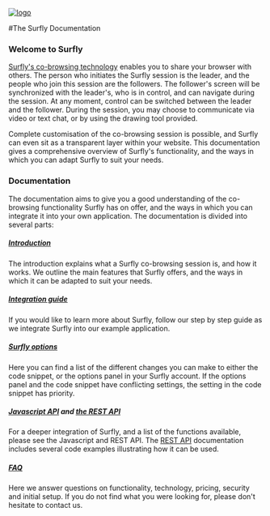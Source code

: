 <a href="https://www.surfly.com/">![logo](/images/logosmall.png)</a>

#The Surfly Documentation


### Welcome to Surfly

[Surfly's co-browsing technology](https://www.surfly.com/) enables you to share your browser with others. The person who initiates the Surfly session is the leader, and the people who join this session are the followers. The follower's screen will be synchronized with the leader's, who is in control, and can navigate during the session. At any moment, control can be switched between the leader and the follower. During the session, you may choose to communicate via video or text chat, or by using the drawing tool provided. 

Complete customisation of the co-browsing session is possible, and Surfly can even sit as a transparent layer within your website.  This documentation gives a comprehensive overview of Surfly's functionality, and the ways in which you can adapt Surfly to suit your needs. 

### Documentation

The documentation aims to give you a good understanding of the co-browsing functionality Surfly has on offer, and the ways in which you can integrate it into your own application. The documentation is divided into several parts:                     

##### [Introduction](./introduction.md)

The introduction explains what a Surfly co-browsing session is, and how it works. We outline the main features that Surfly offers, and the ways in which it can be adapted to suit your needs.

##### [Integration guide](./the_surfly_tutorial.md)

If you would like to learn more about Surfly, follow our step by step guide as we integrate Surfly into our example application. 

##### [Surfly options](./widget_options.md)

Here you can find a list of the different changes you can make to either the code snippet, or the options panel in your Surfly account. If the options panel and the code snippet have conflicting settings, the setting in the code snippet has priority.

##### [Javascript API](./javascript_api.md) and [the REST API](https://www.surfly.com/cobrowsing-api/)

For a deeper integration of Surfly, and a list of the functions available, please see the Javascript and REST API. The [REST API](https://www.surfly.com/cobrowsing-api/) documentation includes several code examples illustrating how it can be used.


##### [FAQ](./faqs.md)

Here we answer questions on functionality, technology, pricing, security and initial setup.
If you do not find what you were looking for, please don't hesitate to contact us.




